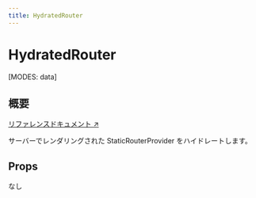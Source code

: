 ```yaml
---
title: HydratedRouter
---
```


# HydratedRouter

[MODES: data]

## 概要

[リファレンスドキュメント ↗](https://api.reactrouter.com/v7/functions/react_router.HydratedRouter.html)

サーバーでレンダリングされた StaticRouterProvider をハイドレートします。

## Props

なし

